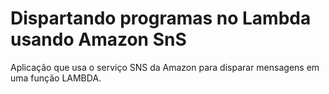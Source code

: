 # Dispartando programas no Lambda usando  Amazon SnS

Aplicação que usa o serviço SNS da Amazon para disparar mensagens em uma função LAMBDA.
